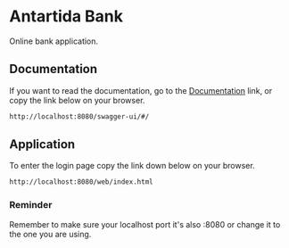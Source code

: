 # Antartida Bank

Online bank application.

## Documentation

If you want to read the documentation, go to the [Documentation](http://localhost:8080/swagger-ui/#/) link, or copy the link below on your browser.

```bash
http://localhost:8080/swagger-ui/#/
```

## Application
 To enter the login page copy the link down below on your browser.

```bash
http://localhost:8080/web/index.html
```

### Reminder
 Remember to make sure your localhost port it's also :8080 or change it to the one you are using.